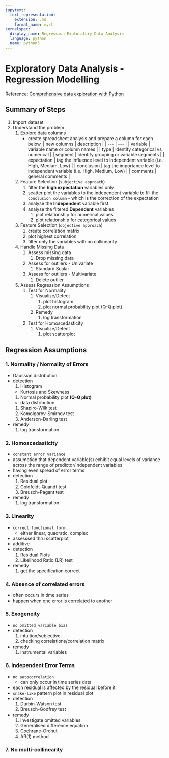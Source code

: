 ```yaml
---
jupytext:
  text_representation:
    extension: .md
    format_name: myst
kernelspec:
  display_name: Regression Exploratory Data Analysis
  language: python
  name: python3
---
```


# Exploratory Data Analysis - Regression Modelling #
Reference: [Comprehensive data exploration with Python](https://www.kaggle.com/pmarcelino/comprehensive-data-exploration-with-python#)

## Summary of Steps ##
1. Import dataset
1. Understand the problem
    1. Explore data columns
        - create spreadsheet analysis and prepare a column for each below.
        | new columns  | description | 
        | ---          | ---         |
        | variable     | variable name or column names          |
        | type         | identify categorical vs numerical      |
        | segment      | identify grouping or variable segments |
        | expectation  | tag the influence level to independent variable (i.e. High, Medium, Low) |
        | conclusion   | tag the importance level to independent variable (i.e. High, Medium, Low) |
        | comments     | general comments | 
    2. Feature Selection (`subjective approach`)
        1. filter the **high expectation** variables only
        1. scatter plot the variables to the independent variable to fill the `conclusion column` - which is the correction of the expectation
        1. analyse the **Independent** variable first
        1. analyse the filtered **Dependent** variables
            1. plot relationship for numerical values
            1. plot relationship for categorical values
    3. Feature Selection (`objective approach`)
        1. create correlation matrix
        1. plot highest correlation
        1. filter only the variables with no collinearity
    4. Handle Missing Data
        1. Assess missing data
            1. Drop missing data
        1. Assess for outliers - Univariate
            1. Standard Scalar
        1. Assess for outliers - Multivariate
            1. Delete outlier
    5. Assess Regression Assumptions
        1. Test for Normality
            1. Visualize/Detect
                1. plot histogram
                1. plot normal probability plot (Q-Q plot)
            1. Remedy
                1. log transformation
        1. Test for Homoscedasticity
            1. Visualize/Detect
                1. plot scatterplot
    
## Regression Assumptions ##

### 1. Normality / Normality of Errors
  - Gaussian distribution
  - detection
    1. Histogram 
      - Kurtosis and Skewness
    1. Normal probability plot **(Q-Q plot)**
      - data distribution
    1. Shapiro-Wilk test
    1. Komolgorov-Smirnov test
    1. Anderson-Darling test
  - remedy
    1. log transformation
    
### 2. Homoscedasticity 
  - `constant error variance`
  - assumption that dependent variable(s) exhibit equal levels of variance across the range of predictor/independent variables
  - having even spread of error terms
  - detection
    1. Residual plot
    1. Goldfeldt-Quandt test
    1. Breusch-Pagant test
  - remedy
    1. log transformation
    
### 3. Linearity 
  - `correct functional form`
    - either linear, quadratic, complex
  - assesssed thru scatterplot
  - additive
  - detection
    1. Residual Plots
    1. Likelihood Ratio (LR) test
  - remedy
    1. get the specification correct

### 4. Absence of correlated errors
  - often occurs in time series
  - happen when one error is correlated to another
  
### 5. Exogeneity
  - `no omitted variable bias`
  - detection
    1. intuition/subjective
    1. checking correlations/correlation matrix
  - remedy
    1. instrumental variables
    
### 6. Independent Error Terms
  - `no autocorrelation`
    - can only occur in time series data
  - each residual is affected by the residual before it
  - `snake-like` pattern plot in residual plot
  - detection
    1. Durbin-Watson test
    1. Breusch-Godfrey test
  - remedy
    1. investigate omitted variables
    1. Generalised difference equation
      1. Cochrane-Orchut
      1. AR(1) method
      
### 7. No multi-collinearity


